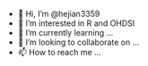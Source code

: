 - 👋 Hi, I’m @hejian3359
- 👀 I’m interested in R and OHDSI
- 🌱 I’m currently learning ...
- 💞️ I’m looking to collaborate on ...
- 📫 How to reach me ...

<!---
hejian3359/hejian3359 is a ✨ special ✨ repository because its `README.md` (this file) appears on your GitHub profile.
You can click the Preview link to take a look at your changes.
--->
